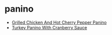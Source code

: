 # panino

 * [Grilled Chicken And Hot Cherry Pepper Panino](../index/g/grilled-chicken-and-hot-cherry-pepper-panino-354500.json)
 * [Turkey Panino With Cranberry Sauce](../index/t/turkey-panino-with-cranberry-sauce-51198830.json)
